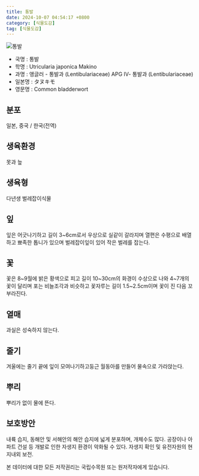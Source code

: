 ```yaml
---
title: 통발
date: 2024-10-07 04:54:17 +0800
category: [식물도감]
tag: [식물도감]
---
```




![통발](/fileUpload/plants/basic/Lentibulariaceae/Utricularia/12042/12042_1_th2.JPG)
- 국명 : 통발
- 학명 : Utricularia japonica Makino
- 과명 : 앵글러 - 통발과 (Lentibulariaceae) APG Ⅳ- 통발과 (Lentibulariaceae)
- 일본명 : タヌキモ
- 영문명 : Common bladderwort


## 분포
일본, 중국 / 한국(전역) 
## 생육환경
못과 늪
## 생육형
다년생 벌레잡이식물
## 잎
잎은 어긋나기하고 길이 3~6cm로서 우상으로 실같이 갈라지며 열편은 수평으로 배열하고 뾰족한 톱니가 있으며 벌레잡이잎이 있어 작은 벌레를 잡는다.
## 꽃
꽃은 8~9월에 밝은 황색으로 피고 길이 10~30cm의 화경이 수상으로 나와 4~7개의 꽃이 달리며 포는 비늘조각과 비슷하고 꽃자루는 길이 1.5~2.5cm이며 꽃이 진 다음 꼬부라진다.
## 열매
과실은 성숙하지 않는다.
## 줄기
겨울에는 줄기 끝에 잎이 모여나기하고둥근 월동아를 만들어 물속으로 가라앉는다.
## 뿌리
뿌리가 없이 물에 뜬다.
## 보호방안
내륙 습지, 동해안 및 서해안의 해안 습지에 넓게 분포하며, 개체수도 많다. 공장이나 아파트 건설 등 개발로 인한 자생지 환경이 악화될 수 있다. 자생지 확인 및 유전자원의 현지내외 보전.






본 데이터에 대한 모든 저작권리는 국립수목원 또는 원저작자에게 있습니다.
